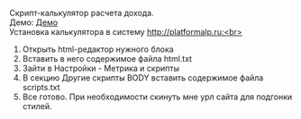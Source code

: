 Скрипт-калькулятор расчета дохода.<br>
Демо: <a target="_blank" href="http://potdboai.plp7.ru/">Демо</a><br>
Установка калькулятора в систему http://platformalp.ru:<br>
1. Открыть html-редактор нужного блока<br>
2. Вставить в него содержимое файла html.txt<br>
3. Зайти в Настройки - Метрика и скрипты<br>
4. В секцию Другие скрипты BODY вставить содержимое файла scripts.txt<br>
5. Все готово. При необходимости скинуть мне урл сайта для подгонки стилей.<br>
